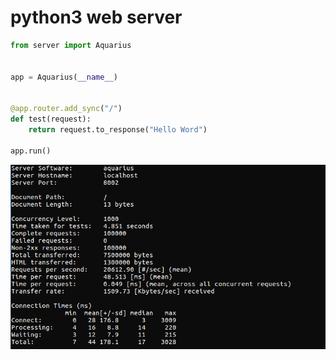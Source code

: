 # python3 web server


```python
from server import Aquarius


app = Aquarius(__name__)


@app.router.add_sync("/")
def test(request):
    return request.to_response("Hello Word")

app.run()
```
![Image text](https://github.com/AquariusMr/aquarius/blob/master/img-test/test.png)